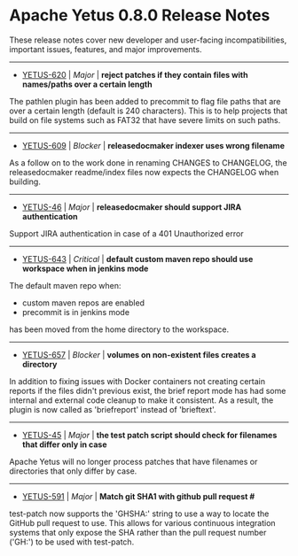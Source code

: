 
<!---
# Licensed to the Apache Software Foundation (ASF) under one
# or more contributor license agreements.  See the NOTICE file
# distributed with this work for additional information
# regarding copyright ownership.  The ASF licenses this file
# to you under the Apache License, Version 2.0 (the
# "License"); you may not use this file except in compliance
# with the License.  You may obtain a copy of the License at
#
#     http://www.apache.org/licenses/LICENSE-2.0
#
# Unless required by applicable law or agreed to in writing, software
# distributed under the License is distributed on an "AS IS" BASIS,
# WITHOUT WARRANTIES OR CONDITIONS OF ANY KIND, either express or implied.
# See the License for the specific language governing permissions and
# limitations under the License.
-->
# Apache Yetus  0.8.0 Release Notes

These release notes cover new developer and user-facing incompatibilities, important issues, features, and major improvements.


---

* [YETUS-620](https://issues.apache.org/jira/browse/YETUS-620) | *Major* | **reject patches if they contain files with names/paths over a certain length**

The pathlen plugin has been added to precommit to flag file paths that are over a certain length (default is 240 characters).  This is to help projects that build on file systems such as FAT32 that have severe limits on such paths.


---

* [YETUS-609](https://issues.apache.org/jira/browse/YETUS-609) | *Blocker* | **releasedocmaker indexer uses wrong filename**

As a follow on to the work done in renaming CHANGES to CHANGELOG, the releasedocmaker readme/index files now expects the CHANGELOG when building.


---

* [YETUS-46](https://issues.apache.org/jira/browse/YETUS-46) | *Major* | **releasedocmaker should support JIRA authentication**

Support JIRA authentication in case of a 401 Unauthorized error


---

* [YETUS-643](https://issues.apache.org/jira/browse/YETUS-643) | *Critical* | **default custom maven repo should use workspace when in jenkins mode**

<!-- markdown -->
The default maven repo when:

* custom maven repos are enabled
* precommit is in jenkins mode

has been moved from the home directory to the workspace.


---

* [YETUS-657](https://issues.apache.org/jira/browse/YETUS-657) | *Blocker* | **volumes on non-existent files creates a directory**

<!-- markdown -->
In addition to fixing issues with Docker containers not creating certain reports if the files didn't previous exist, the brief report mode has had some internal and external code cleanup to make it consistent.  As a result, the plugin is now called as 'briefreport' instead of 'brieftext'.


---

* [YETUS-45](https://issues.apache.org/jira/browse/YETUS-45) | *Major* | **the test patch script should check for filenames that differ only in case**

Apache Yetus will no longer process patches that have filenames or directories that only differ by case.


---

* [YETUS-591](https://issues.apache.org/jira/browse/YETUS-591) | *Major* | **Match git SHA1 with github pull request #**

test-patch now supports the 'GHSHA:' string to use a way to locate the GitHub pull request to use.  This allows for various continuous integration systems that only expose the SHA rather than the pull request number ('GH:') to be used with test-patch.



